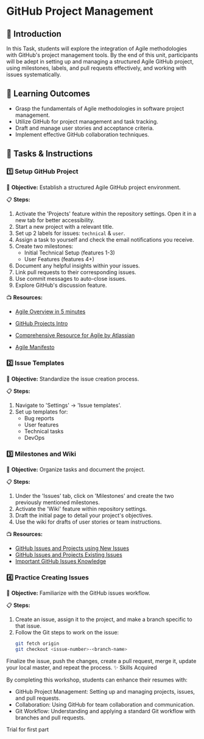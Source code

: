 # **GitHub Project Management**

## 📌 **Introduction**

In this Task, students will explore the integration of Agile methodologies with GitHub's project management tools. By the end of this unit, participants will be adept in setting up and managing a structured Agile GitHub project, using milestones, labels, and pull requests effectively, and working with issues systematically.

## 🎯 **Learning Outcomes**

- Grasp the fundamentals of Agile methodologies in software project management.
- Utilize GitHub for project management and task tracking.
- Draft and manage user stories and acceptance criteria.
- Implement effective GitHub collaboration techniques.

## 📝 **Tasks & Instructions**

### 1️⃣ **Setup GitHub Project**

🎯 **Objective:** Establish a structured Agile GitHub project environment.

📋 **Steps:**

1. Activate the 'Projects' feature within the repository settings. Open it in a new tab for better accessibility.
2. Start a new project with a relevant title.
3. Set up 2 labels for issues: `technical` & `user`.
4. Assign a task to yourself and check the email notifications you receive.
5. Create two milestones:
   - Initial Technical Setup (features 1-3)
   - User Features (features 4+)
6. Document any helpful insights within your issues.
7. Link pull requests to their corresponding issues.
8. Use commit messages to auto-close issues.
9. Explore GitHub's discussion feature.

📺 **Resources:**

- [Agile Overview in 5 minutes](https://www.youtube.com/watch?v=1iccpf2eN1Q)

- [GitHub Projects Intro](https://www.youtube.com/watch?v=lzpcyYIbHqE)
- [Comprehensive Resource for Agile by Atlassian](https://www.atlassian.com/agile/project-management/user-stories)
- [Agile Manifesto](https://agilemanifesto.org/iso/en/manifesto.html)


### 2️⃣ **Issue Templates**

🎯 **Objective:** Standardize the issue creation process.

📋 **Steps:**

1. Navigate to 'Settings' -> 'Issue templates'.
2. Set up templates for:
   - Bug reports
   - User features
   - Technical tasks
   - DevOps 

### 3️⃣ **Milestones and Wiki**

🎯 **Objective:** Organize tasks and document the project.

📋 **Steps:**

1. Under the 'Issues' tab, click on 'Milestones' and create the two previously mentioned milestones.
2. Activate the 'Wiki' feature within repository settings.
3. Draft the initial page to detail your project's objectives.
4. Use the wiki for drafts of user stories or team instructions.

📺 **Resources:**

- [GitHub Issues and Projects using New Issues](https://www.youtube.com/watch?v=-xM2MT0Nv8k&list=PLiO7XHcmTsldZR93nkTFmmWbCEVF_8F5H&index=3)
- [GitHub Issues and Projects Existing Issues](https://www.youtube.com/watch?v=Wym76EjWKZw)
- [Important GitHub Issues Knowledge](https://rewind.com/blog/best-practices-for-using-github-issues/)

### 4️⃣ **Practice Creating Issues**

🎯 **Objective:** Familiarize with the GitHub issues workflow.

📋 **Steps:**

1. Create an issue, assign it to the project, and make a branch specific to that issue.
2. Follow the Git steps to work on the issue:
   ```bash
   git fetch origin
   git checkout <issue-number>-<branch-name>
   ```
Finalize the issue, push the changes, create a pull request, merge it, update your local master, and repeat the process.
✨ Skills Acquired

By completing this workshop, students can enhance their resumes with:

- GitHub Project Management: Setting up and managing projects, issues, and pull requests.
- Collaboration: Using GitHub for team collaboration and communication.
- Git Workflow: Understanding and applying a standard Git workflow with branches and pull requests.

Trial for first part
